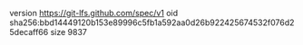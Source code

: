 version https://git-lfs.github.com/spec/v1
oid sha256:bbd14449120b153e89996c5fb1a592aa0d26b922425674532f076d25decaff66
size 9837

